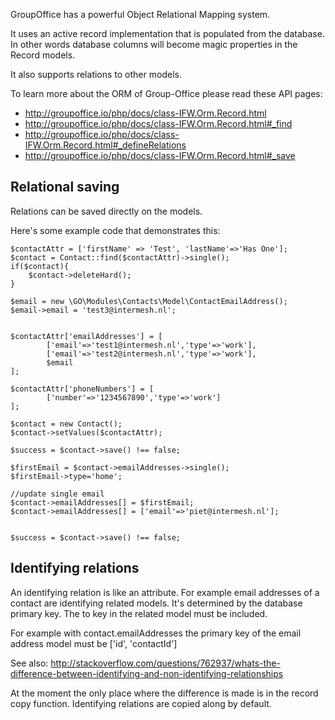 GroupOffice has a powerful Object Relational Mapping system. 

It uses an active record implementation that is populated from the database. In
other words database columns will become magic properties in the Record models.

It also supports relations to other models.

To learn more about the ORM of Group-Office please read these API pages:

- http://groupoffice.io/php/docs/class-IFW.Orm.Record.html
- http://groupoffice.io/php/docs/class-IFW.Orm.Record.html#_find
- http://groupoffice.io/php/docs/class-IFW.Orm.Record.html#_defineRelations
- http://groupoffice.io/php/docs/class-IFW.Orm.Record.html#_save

## Relational saving

Relations can be saved directly on the models.

Here's some example code that demonstrates this:

````````````````````````````````````````````````````````````````````````````````
$contactAttr = ['firstName' => 'Test', 'lastName'=>'Has One'];		
$contact = Contact::find($contactAttr)->single();
if($contact){
	$contact->deleteHard();
}

$email = new \GO\Modules\Contacts\Model\ContactEmailAddress();
$email->email = 'test3@intermesh.nl';


$contactAttr['emailAddresses'] = [
		['email'=>'test1@intermesh.nl','type'=>'work'],
		['email'=>'test2@intermesh.nl','type'=>'work'],
		$email				
];

$contactAttr['phoneNumbers'] = [
		['number'=>'1234567890','type'=>'work']				
];

$contact = new Contact();
$contact->setValues($contactAttr);			

$success = $contact->save() !== false;		

$firstEmail = $contact->emailAddresses->single();
$firstEmail->type='home';

//update single email
$contact->emailAddresses[] = $firstEmail;
$contact->emailAddresses[] = ['email'=>'piet@intermesh.nl'];


$success = $contact->save() !== false;	
````````````````````````````````````````````````````````````````````````````````	

## Identifying relations
An identifying relation is like an attribute. For example email addresses of a 
contact are identifying related models. It's determined by the database primary
key. The to key in the related model must be included.

For example with contact.emailAddresses the primary key of the email address model must be 
['id', 'contactId']

See also:
http://stackoverflow.com/questions/762937/whats-the-difference-between-identifying-and-non-identifying-relationships

At the moment the only place where the difference is made is in the record 
copy function. Identifying relations are copied along by default.
